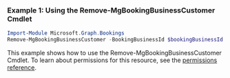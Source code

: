 ### Example 1: Using the Remove-MgBookingBusinessCustomer Cmdlet
```powershell
Import-Module Microsoft.Graph.Bookings
Remove-MgBookingBusinessCustomer -BookingBusinessId $bookingBusinessId -BookingCustomerId $bookingCustomerId
```
This example shows how to use the Remove-MgBookingBusinessCustomer Cmdlet.
To learn about permissions for this resource, see the [permissions reference](/graph/permissions-reference).
